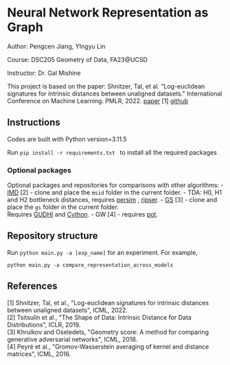 # Neural Network Representation as Graph

Author: Pengcen Jiang, YIngyu Lin

Course: DSC205 Geometry of Data, FA23@UCSD 

Instructor: Dr. Gal Mishine

This project is based on the paper: Shnitzer, Tal, et al. "Log-euclidean signatures for intrinsic distances between unaligned datasets." International Conference on Machine Learning. PMLR, 2022. [paper](https://proceedings.mlr.press/v162/shnitzer22a.html) [1] [github](https://github.com/shnitzer/les-distance)

## Instructions
Codes are built with Python version=3.11.5

Run  `pip install -r requirements.txt ` to install all the required packages

### Optional packages
Optional packages and repositories for comparisons with other algorithms:
    - [IMD](https://github.com/xgfs/imd) [2] - clone and place the `msid` folder in the current folder.
    - TDA: H0, H1 and H2 bottleneck distances, requires [persim](https://pypi.org/project/persim/)
      , [ripser](https://pypi.org/project/ripser/).
    - [GS](https://github.com/KhrulkovV/geometry-score) [3] - clone and place the `gs` folder in the current folder.\
      Requires [GUDHI](https://gudhi.inria.fr/python/latest/installation.html)
      and [Cython](https://pypi.org/project/Cython/).
    - GW [4] - requires [pot](https://pythonot.github.io/auto_examples/plot_Intro_OT.html).

## Repository structure
Run `python main.py -a [exp_name]` for an experiment. For example,

`python main.py -a compare_representation_across_models`


## References
[1] Shnitzer, Tal, et al., "Log-euclidean signatures for intrinsic distances between unaligned datasets", ICML, 2022. \
[2] Tsitsulin et al., "The Shape of Data: Intrinsic Distance for Data Distributions", ICLR, 2019.\
[3] Khrulkov and Oseledets, "Geometry score: A method for comparing generative adversarial networks", ICML, 2018.\
[4] Peyré et al., "Gromov-Wasserstein averaging of kernel and distance matrices", ICML, 2016.
